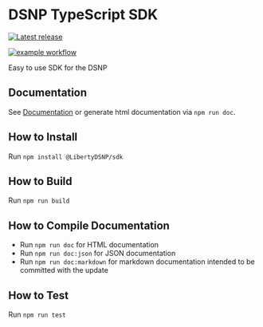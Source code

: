 # DSNP TypeScript SDK

[![Latest release](https://img.shields.io/github/release/LibertyDSNP/sdk-ts)](https://github.com/LibertyDSNP/sdk-ts/releases)

[![example workflow](https://github.com/LibertyDSNP/sdk-ts/actions/workflows/main.yml/badge.svg)](https://github.com/LibertyDSNP/sdk-ts/actions)

Easy to use SDK for the DSNP

## Documentation

See [Documentation](docs/README.md) or generate html documentation via `npm run doc`.

## How to Install

Run `npm install @LibertyDSNP/sdk`

## How to Build

Run `npm run build`

## How to Compile Documentation

- Run `npm run doc` for HTML documentation
- Run `npm run doc:json` for JSON documentation
- Run `npm run doc:markdown` for markdown documentation intended to be committed with the update

## How to Test

Run `npm run test`
